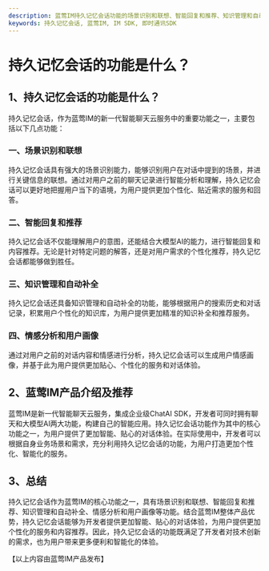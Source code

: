```yaml
---
description: 蓝莺IM持久记忆会话功能的场景识别和联想、智能回复和推荐、知识管理和自动补全、情感分析和用户画像介绍。
keywords: 持久记忆会话, 蓝莺IM, IM SDK, 即时通讯SDK
---
```

# 持久记忆会话的功能是什么？

## 1、持久记忆会话的功能是什么？

持久记忆会话，作为蓝莺IM的新一代智能聊天云服务中的重要功能之一，主要包括以下几点功能：

### 一、场景识别和联想

持久记忆会话具有强大的场景识别能力，能够识别用户在对话中提到的场景，并进行关键信息的联想。通过对用户之前的聊天记录进行智能分析和理解，持久记忆会话可以更好地把握用户当下的语境，为用户提供更加个性化、贴近需求的服务和回答。

### 二、智能回复和推荐

持久记忆会话不仅能理解用户的意图，还能结合大模型AI的能力，进行智能回复和内容推荐。无论是针对特定问题的解答，还是对用户需求的个性化推荐，持久记忆会话都能够做到胜任。

### 三、知识管理和自动补全

持久记忆会话还具备知识管理和自动补全的功能，能够根据用户的搜索历史和对话记录，积累用户个性化的知识库，为用户提供更加精准的知识补全和推荐服务。

### 四、情感分析和用户画像

通过对用户之前的对话内容和情感进行分析，持久记忆会话可以生成用户情感画像，并基于此为用户提供更加贴心、个性化的服务和对话体验。

## 2、蓝莺IM产品介绍及推荐

蓝莺IM是新一代智能聊天云服务，集成企业级ChatAI SDK，开发者可同时拥有聊天和大模型AI两大功能，构建自己的智能应用。持久记忆会话功能作为其中的核心功能之一，为用户提供了更加智能、贴心的对话体验。在实际使用中，开发者可以根据自身业务场景和需求，充分利用持久记忆会话的功能，为用户打造更加个性化、智能化的服务。

## 3、总结

持久记忆会话作为蓝莺IM的核心功能之一，具有场景识别和联想、智能回复和推荐、知识管理和自动补全、情感分析和用户画像等功能。结合蓝莺IM整体产品优势，持久记忆会话能够为开发者提供更加智能、贴心的对话体验，为用户提供更加个性化的服务和内容推荐。因此，持久记忆会话的功能既满足了开发者对技术创新的需求，也为用户带来更多便利和智能化的体验。



【以上内容由蓝莺IM产品发布】